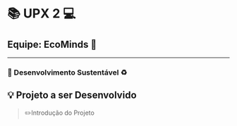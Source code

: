 # 📚 UPX 2 💻
## Equipe: EcoMinds 🍃
---
### 🌳 Desenvolvimento Sustentável ♻️

## 💡 Projeto a ser Desenvolvido

> ✏️Introdução do Projeto
